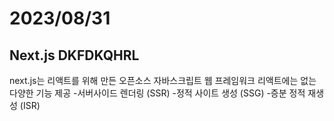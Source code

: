 # 2023/08/31
## Next.js DKFDKQHRL
next.js는 리액트를 위해 만든 오픈소스 자바스크립트 웹 프레임워크
리액트에는 없는 다양한 기능 제공
-서버사이드 렌더링 (SSR)
-정적 사이트 생성 (SSG)
-증분 정적 재생성 (ISR)
